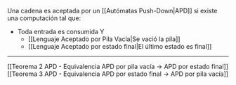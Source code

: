 Una cadena es aceptada por un [[Autómatas Push-Down|APD]] si existe una computación tal que:
- Toda entrada es consumida Y
	- [[Lenguaje Aceptado por Pila Vacía|Se vació la pila]]
	- [[Lenguaje Aceptado por estado final|El último estado es final]] 
***
[[Teorema 2 APD - Equivalencia APD por pila vacía → APD por estado final]] 
[[Teorema 3 APD - Equivalencia APD por estado final → APD por pila vacía]] 